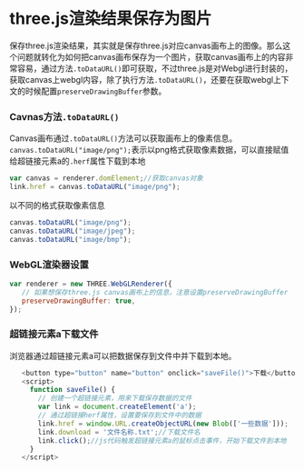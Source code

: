 # three.js渲染结果保存为图片

保存three.js渲染结果，其实就是保存three.js对应canvas画布上的图像。那么这个问题就转化为如何把canvas画布保存为一个图片，获取canvas画布上的内容非常容易，通过方法`.toDataURL()`即可获取，不过three.js是对Webgl进行封装的，获取canvas上webgl内容，除了执行方法`.toDataURL()`，还要在获取webgl上下文的时候配置`preserveDrawingBuffer`参数。

        
### Cavnas方法`.toDataURL()`

Canvas画布通过`.toDataURL()`方法可以获取画布上的像素信息。`canvas.toDataURL("image/png");`表示以png格式获取像素数据，可以直接赋值给超链接元素a的`.herf`属性下载到本地
 ```javascript
var canvas = renderer.domElement;//获取canvas对象
link.href = canvas.toDataURL("image/png");
```   


以不同的格式获取像素信息
 ```javascript
canvas.toDataURL("image/png");
canvas.toDataURL("image/jpeg");
canvas.toDataURL("image/bmp");
```   
### WebGL渲染器设置

 ```javascript
var renderer = new THREE.WebGLRenderer({
    // 如果想保存three.js canvas画布上的信息，注意设置preserveDrawingBuffer
    preserveDrawingBuffer: true,
});
```  

### 超链接元素a下载文件

浏览器通过超链接元素a可以把数据保存到文件中并下载到本地。

 ```javascript
    <button type="button" name="button" onclick="saveFile()">下载</button>
    <script>
      function saveFile() {
        // 创建一个超链接元素，用来下载保存数据的文件
        var link = document.createElement('a');
        // 通过超链接herf属性，设置要保存到文件中的数据
        link.href = window.URL.createObjectURL(new Blob(['一些数据']));
        link.download = '文件名称.txt';//下载文件名
        link.click();//js代码触发超链接元素a的鼠标点击事件，开始下载文件到本地
      }
    </script>
```   